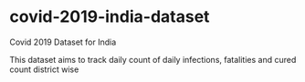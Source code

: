 # covid-2019-india-dataset
Covid 2019 Dataset for India 

This dataset aims to track daily count of daily infections, fatalities and cured count district wise
